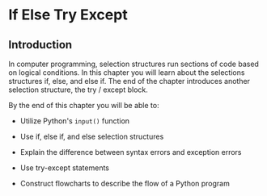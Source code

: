 
# If Else Try Except
## Introduction
In computer programming, selection structures run sections of code based on logical conditions. In this chapter you will learn about the selections structures if, else, and else if. The end of the chapter introduces another selection structure, the try / except block.

By the end of this chapter you will be able to:

 * Utilize Python's ```input()``` function

 * Use if, else if, and else selection structures
 
 * Explain the difference between syntax errors and exception errors
 
 * Use try-except statements
 
 * Construct flowcharts to describe the flow of a Python program
 

